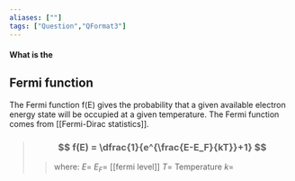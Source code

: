 ```yaml
---
aliases: [""]
tags: ["Question","QFormat3"]
---
```


#### What is the
## Fermi function
The Fermi function f(E) gives the probability that a given available electron energy state will be occupied at a given temperature. The Fermi function comes from [[Fermi-Dirac statistics]].

> ### $$ f(E) = \dfrac{1}{e^{\frac{E-E_F}{kT}}+1} $$ 
>> where:
>> $E=$ 
>> $E_F=$ [[fermi level]]
>> $T=$ Temperature
>> $k=$ 